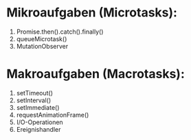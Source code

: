 

# Mikroaufgaben (Microtasks):
  1. Promise.then().catch().finally()
  2. queueMicrotask()
  3. MutationObserver

# Makroaufgaben (Macrotasks):
  1. setTimeout()
  2. setInterval()
  3. setImmediate() <!-- nur in Node.js -->
  4. requestAnimationFrame() <!-- nur im Browser -->
  5. I/O-Operationen
  6. Ereignishandler <!-- click, load, keydown usw. --> 







